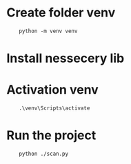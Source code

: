 # Create folder venv
```
    python -m venv venv
```
# Install nessecery lib
# Activation venv
```
    .\venv\Scripts\activate
```
# Run the project 
```
    python ./scan.py
```

